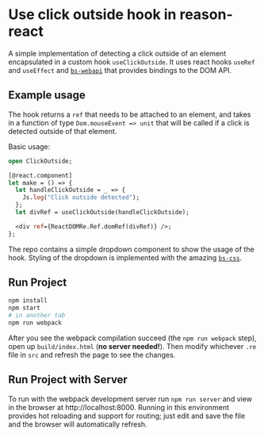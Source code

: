 # Use click outside hook in reason-react

A simple implementation of detecting a click outside of an element encapsulated in a custom hook `useClickOutside`.
It uses react hooks `useRef` and `useEffect` and [`bs-webapi`](https://github.com/reasonml-community/bs-webapi-incubator) that provides bindings to the DOM API.

## Example usage

The hook returns a `ref` that needs to be attached to an element, and takes in a function of type `Dom.mouseEvent => unit` that will be called if a click is detected outside of that element.

Basic usage:

```ocaml
open ClickOutside;

[@react.component]
let make = () => {
  let handleClickOutside = _ => {
    Js.log("Click outside detected");
  };
  let divRef = useClickOutside(handleClickOutside);

  <div ref={ReactDOMRe.Ref.domRef(divRef)} />;
};
```

The repo contains a simple dropdown component to show the usage of the hook. Styling of the dropdown is implemented with the amazing [`bs-css`](https://github.com/SentiaAnalytics/bs-css).

## Run Project

```sh
npm install
npm start
# in another tab
npm run webpack
```

After you see the webpack compilation succeed (the `npm run webpack` step), open up `build/index.html` (**no server needed!**). Then modify whichever `.re` file in `src` and refresh the page to see the changes.

## Run Project with Server

To run with the webpack development server run `npm run server` and view in the browser at http://localhost:8000. Running in this environment provides hot reloading and support for routing; just edit and save the file and the browser will automatically refresh.
